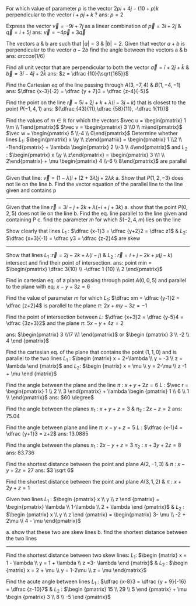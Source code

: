 For which value of parameter $p$ is the vector $2pi + 4j - (10+p)k$ perpendicular to the vector $i + pj + k$ ?
ans: $p = 2$

Express the vector $\vec v  = -9i + 7j$ as a linear combination of $\vec p = 3i + 2j$ & $\vec q = i + 5j$
ans: $\vec v = -4\vec p + 3\vec q$

The vectors a & b are such that $|a| = 3$ & $|b| = 2$. Given that vector $a + b$ is perpendicular to the vector $a-2b$ find the angle between the vectors a & b
ans: $arccos (1/6)$

Find all unit vector that are perpendicular to both the vector $\vec a = \hat i + 2\hat j + \hat k$ & $\vec b = 3 \hat i -4 \hat j + 2 \hat k$
ans: $z = \dfrac {10}{\sqrt{165}}$

Find the Cartesian eq of the line passing through $A(3,-7,4)$ & $B(1,-4,-1)$
ans: $\dfrac {x-3}{-2} = \dfrac {y + 7}3 = \dfrac {z-4}{-5}$

Find the point on the line $\vec r = 5 i + 2j + k + \lambda (i-3j+k)$ that is closest to the point $P(-1,4,1)$
ans: $(\dfrac {43}{11},\dfrac {58}{11}, -\dfrac 1{11})$

Find the values of $m \in \mathbb R$ for which the vectors  $\vec u = \begin{pmatrix} 1 \\m \\ 1\end{pmatrix}$ $\vec v = \begin{pmatrix} 3 \\0 \\ m\end{pmatrix}$ $\vec w = \begin{pmatrix} 5 \\-4 \\ 0\end{pmatrix}$
Determine whether lines $L_1$: $\begin{pmatrix} x \\y \\ z\end{pmatrix} = \begin{pmatrix} 1 \\2 \\ -1\end{pmatrix} + \lambda \begin{pmatrix} 2 \\-3 \\ 4\end{pmatrix}$  and $L_2$ : $\begin{pmatrix} x \\y \\ z\end{pmatrix} = \begin{pmatrix} 3 \\1 \\ 2\end{pmatrix} + \mu \begin{pmatrix} 4 \\-6 \\ 8\end{pmatrix}$ are parallel

--- 
Given that line: $\vec v = (1-\lambda)i + (2+3\lambda)j + 2\lambda k$ 
a. Show that $P (1,2,-3)$ does not lie on the line
b. Find the vector equation of the parallel line to the line given and contains p

--- 
Given that the line $\vec r = 3i -j +2k + \lambda(-i + j + 3k)$
a. show that the point $P(0,2,5)$ does not lie on the line 
b. Find the eq. line parallel to the line given and containing P
c. find the parameter $m$ for which $S(-2,4,m)$ lies on the line 

Show clearly that lines $L_1$ : $\dfrac {x-1}3 = \dfrac {y+2}2 = \dfrac z1$ & $L_2$: $\dfrac {x+3}{-1} = \dfrac y3 = \dfrac {z-2}4$
are skew 

--- 
Show that lines $L_1$ :$\vec r = 2j -2k + \lambda(i-j)$ & $L_2$ : $\vec r = i + j -2k + \mu (j-k)$ intersect and find their point of intersection.
ans: point min = $\begin{pmatrix} \dfrac 3{10} \\ -\dfrac 1 {10} \\ 2 \end{pmatrix}$

Find in cartesian eq. of a plane passing through point $A(0,0,5)$ and parallel to the plane with eq:
$x -y + 3z = 6$

Find the value of parameter $m$ for which $L_1:$ $\dfrac xm = \dfrac {y-1}2 = \dfrac {z+2}4$ is parallel to the plane $\pi:$ $2x + my-3z = -1$

Find the point of intersection between $L:$ $\dfrac {x+3}2 = \dfrac {y-5}4 = \dfrac {3z+3}2$ and the plane $\pi:$ $5x-y+4z = 2$ 

ans: $\begin{pmatrix} 3 \\17 \\1 \end{pmatrix}$ or $\begin {pmatrix} 3 \\ -2 \\ 4 \end {pmatrix}$

Find the cartesian eq. of the plane that contains the point $(1,1,0)$ and is parallel to the two lines 
$L_1$ : $\begin {matrix} x = 2+\lambda \\ y = -3 \\ z = \lambda \end {matrix}$ and $L_2:$ $\begin {matrix} x = \mu \\ y = 2-\mu \\ z  -1 + \mu \end {matrix}$


Find the angle between the plane and the line
$\pi$ : $x + y + 2z = 6$ 
$L$ : $\vec r = \begin{pmatrix} 1 \\ 2 \\ 3 \end{pmatrix} + \lambda \begin {pmatrix} 1 \\ 6 \\ 1 \\ \end{pmatrix}$
ans: $60 \degree$

Find the angle between the planes
$\pi_1$ : $x + y + z = 3$ & $\pi_2$ : $2x - z = 2$ 
ans: 75.04

Find the angle between plane and line 
$\pi$: $x -y + z =5$ 
$L$ : $\dfrac {x-1}4 = \dfrac {y+1}3 = z+2$
ans: 13.0885

Find the angle between the planes
$\pi_1$ : $2x - y + z = 3$ 
$\pi_2$ : $x + 3y + 2z = 8$ 
ans: 83.736

Find the shortest distance between the point and plane 
$A(2,-1,3)$ & $\pi$ : $x - y + 2z = 27$
ans: $3 \sqrt 6$

Find the shortest distance between the point and plane 
$A(3,1,2)$  & $\pi$ : $x + 2y + z  =1$ 

Given two lines $L_1$ : $\begin {pmatrix} x \\ y \\ z \end {pmatrix} = \begin{pmatrix} \lambda \\ 1-\lambda \\ 2 + \lambda \end {pmatrix}$ & $L_2$ : $\begin {pmatrix} x \\ y \\ z \end {pmatrix} = \begin{pmatrix} 3- \mu \\ -2 + 2\mu \\ 4 - \mu \end{pmatrix}$

a. show that these two are skew lines 
b. find the shortest distance between the two lines

---
Find the shortest distance between two skew lines:
$L_1$: $\begin {matrix} x = 1 - \lambda \\ y = 1 + \lambda \\ z =3- \lambda \end {matrix}$     & $L_2$ : $\begin {matrix} x = 2 + \mu \\ y = 1-2\mu \\ z = \mu \end{matrix}$

Find the acute angle between lines 
$L_1$ : $\dfrac {x-8}3 = \dfrac {y + 9}{-16} = \dfrac {z-10}7$   & $L_2$ : $\begin {pmatrix} 15 \\ 29 \\ 5 \end {pmatrix} + \mu \begin {pmatrix} 3 \\ 8 \\ -5 \end {pmatrix}$ 

